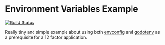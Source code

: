 # Environment Variables Example

[![Build Status](https://travis-ci.org/MarioCarrion/env-vars-example.svg?branch=master)](https://travis-ci.org/MarioCarrion/env-vars-example.svg?branch=master)

Really tiny and simple example about using both [envconfig](https://github.com/kelseyhightower/envconfig) and [godotenv](https://github.com/joho/godotenv) as a prerequisite for a 12 factor application.
